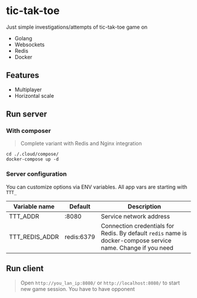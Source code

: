 # tic-tak-toe

Just simple investigations/attempts of tic-tak-toe game on
* Golang
* Websockets
* Redis
* Docker

## Features
* Multiplayer
* Horizontal scale

## Run server

### With composer

> Complete variant with Redis and Nginx integration

```shell
cd ./.cloud/compose/
docker-compose up -d
```

### Server configuration

You can customize options via ENV variables. All app vars are starting with `TTT_`

|Variable name|Default|Description|
|---|---|---|
|TTT_ADDR|:8080|Service network address|
|TTT_REDIS_ADDR|redis:6379|Connection credentials for Redis. By default `redis` name is docker-compose service name. Change if you need|

## Run client

> Open `http://you_lan_ip:8080/` or `http://localhost:8080/` to start new game session. You have to have opponent
